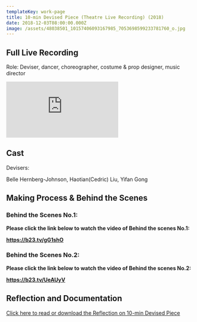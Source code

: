 ```yaml
---
templateKey: work-page
title: 10-min Devised Piece (Theatre Live Recording) (2018)
date: 2018-12-03T08:00:00.000Z
image: /assets/48038501_10157406093167985_7053698599233781760_o.jpg
---
```

## Full Live Recording

Role: Deviser, dancer, choreographer, costume & prop designer, music director

<div class="video-container"><iframe src="https://www.youtube.com/embed/b-fZyirWg0g" class="video" frameborder="0" allow="accelerometer; autoplay; encrypted-media; gyroscope; picture-in-picture" allowfullscreen></iframe></div>

<div class="lines-1"></div>

## Cast

<!--StartFragment-->

Devisers:

Belle Hernberg-Johnson, Haotian(Cedric) Liu, Yifan Gong

<!--EndFragment-->

<div class="lines-1"></div>

## Making Process & Behind the Scenes

### Behind the Scenes No.1:

**Please click the link below to watch the video of Behind the scenes No.1:**

**<https://b23.tv/gG1shO>**

<div class="lines-1"></div>

### Behind the Scenes No.2:

**Please click the link below to watch the video of Behind the scenes No.2:**

**<https://b23.tv/UeAUyV>**

<div class="lines-1"></div>

## Reflection and Documentation

[Click here to read or download the Reflection on 10-min Devised Piece](/assets/reflection-of-project-2.pdf)

<div class="lines-1"></div>